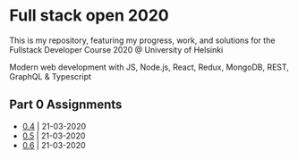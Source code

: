 # Full stack open 2020

This is my repository, featuring my progress, work, and solutions for the Fullstack Developer Course 2020 @ University of Helsinki

Modern web development with JS, Node.js, React, Redux, MongoDB, REST, GraphQL & Typescript

## Part 0 Assignments

* [0.4](/part0/0.4.png) | 21-03-2020
* [0.5](/part0/0.5.png) | 21-03-2020
* [0.6](/part0/0.6.png) | 21-03-2020
